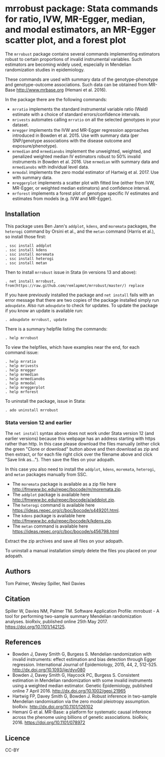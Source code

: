 # mrrobust package: Stata commands for ratio, IVW, MR-Egger, median, and modal estimators, an MR-Egger scatter plot, and a forest plot

The `mrrobust` package contains several commands implementing estimators robust to certain proportions of invalid instrumental variables. Such estimators are becoming widely used, especially in Mendelian randomization studies in epidemiology.

These commands are used with summary data of the genotype-phenotype and genotype-outcome associations. Such data can be obtained from MR-Base <http://www.mrbase.org> (Hemani et al. 2016).

In the package there are the following commands:
 - `mrratio` implements the standard instrumental variable ratio (Wald) estimate with a choice of standard errors/confidence intervals.
 - `mrivests` automates calling `mrratio` on all the selected genotypes in your dataset.
 - `mregger` implements the IVW and MR-Egger regression approaches introduced in Bowden et al. 2015. Use with summary data (per SNP/genotype associations with the disease outcome and exposure/phenotype).
 - `mrmedian` and `mrmedianobs` implement the unweighted, weighted, and penalized weighted median IV estimators robust to 50% invalid instruments in Bowden et al. 2016. Use `mrmedian` with summary data and `mrmedianobs` with individual level data.
 - `mrmodal` implements the zero modal estimator of Hartwig et al. 2017. Use with summary data.
 - `mreggerplot` implements a scatter plot with fitted line (either from IVW, MR-Egger, or weighted median estimators) and confidence interval.
 - `mrforest` implements a forest plot of genotype specific IV estimates and estimates from models (e.g. IVW and MR-Egger).

## Installation

This package uses Ben Jann's `addplot`, `kdens`, and `moremata` packages, the `heterogi` command by Orsini et al., and the `metan` command (Harris et al.), so install those first:
```
. ssc install addplot
. ssc install kdens
. ssc install moremata
. ssc install heterogi
. ssc install metan
```

Then to install `mrrobust` issue in Stata (in versions 13 and above):
```
. net install mrrobust, from(https://raw.github.com/remlapmot/mrrobust/master/) replace
```

If you have previously installed the package and `net install` fails with an error message that there are two copies of the package installed simply run `adoupdate`. Also run `adoupdate` to check for updates. To update the package if you know an update is available run:
```
. adoupdate mrrobust, update
```

There is a summary helpfile listing the commands:
```
. help mrrobust
```

To view the helpfiles, which have examples near the end, for each command issue:
```
. help mrratio
. help mrivests
. help mregger
. help mrmedian
. help mrmedianobs
. help mrmodal
. help mreggerplot
. help mrforest
```

To uninstall the package, issue in Stata:
```
. ado uninstall mrrobust
```

### Stata version 12 and earlier
The `net install` syntax above does not work under Stata version 12 (and earlier versions) because this webpage has an address starting with https rather than http. In this case please download the files manually (either click the green "Clone or download" button above and then download as zip and then extract, or for each file right click over the filename above and click "Save link as..."). Then save the files on your adopath. 

In this case you also need to install the `addplot`, `kdens`, `moremata`, `heterogi`, and `metan` packages manually from SSC. 
 * The `moremata` package is available as a zip file here <http://fmwww.bc.edu/repec/bocode/m/moremata.zip>. 
 * The `addplot` package is available here <http://fmwww.bc.edu/repec/bocode/a/addplot.zip>. 
 * The `heterogi` command is available here <https://ideas.repec.org/c/boc/bocode/s449201.html>.
 * The `kdens` package is available here <http://fmwww.bc.edu/repec/bocode/k/kdens.zip>.
 * The `metan` command is available here <https://ideas.repec.org/c/boc/bocode/s456798.html>
 
Extract the zip archives and save all files on your adopath.

To uninstall a manual installation simply delete the files you placed on your adopath.

## Authors
Tom Palmer, Wesley Spiller, Neil Davies

## Citation
Spiller W, Davies NM, Palmer TM. Software Application Profile: mrrobust - A tool for performing two-sample summary Mendelian randomization analyses. bioRxiv, published online 25th May 2017. <https://doi.org/10.1101/142125>.

## References
 * Bowden J, Davey Smith G, Burgess S. Mendelian randomization with invalid instruments: effect estimation and bias detection through Egger regression. International Journal of Epidemiology, 2015, 44, 2, 512-525. <http://dx.doi.org/10.1093/ije/dyv080>
 * Bowden J, Davey Smith G, Haycock PC, Burgess S. Consistent estimation in Mendelian randomization with some invalid instruments using a weighted median estimator. Genetic Epidemiology, published online 7 April 2016. <http://dx.doi.org/10.1002/gepi.21965>
 * Hartwig FP, Davey Smith G, Bowden J. Robust inference in two-sample Mendelian randomisation via the zero modal pleiotropy assumption. bioRxiv. <http://dx.doi.org/10.1101/126102>
 * Hemani G et al. MR-Base: a platform for systematic causal inference across the phenome using billions of genetic associations. bioRxiv, 2016. <https://doi.org/10.1101/078972>

## Licence
CC-BY
